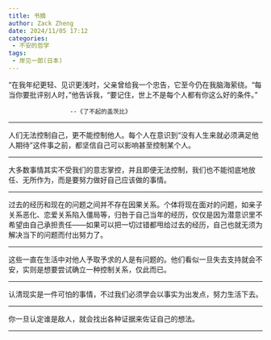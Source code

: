 ```yaml
---
title: 书摘
author: Zack Zheng
date: 2024/11/05 17:12
categories:
 - 不安的哲学
tags:
 - 岸见一郎(日本)
---
```



“在我年纪更轻、见识更浅时，父亲曾给我一个忠告，它至今仍在我脑海萦绕。“每当你要批评别人时，”他告诉我，“要记住，世上不是每个人都有你这么好的条件。”    

                     --《了不起的盖茨比》


---------------------------------

人们无法控制自己，更不能控制他人。每个人在意识到“没有人生来就必须满足他人期待”这件事之前，都坚信自己可以影响甚至控制某个人。

---------------------------------

大多数事情其实不受我们的意志掌控，并且即便无法控制，我们也不能彻底地放任、无所作为，而是要努力做好自己应该做的事情。


-----------------------------------

过去的经历和现在的问题之间并不存在因果关系。个体将现在面对的问题，如亲子关系恶化、恋爱关系陷入僵局等，归咎于自己当年的经历，仅仅是因为潜意识里不希望由自己承担责任——如果可以把一切过错都甩给过去的经历，自己也就无须为解决当下的问题而付出努力了。

------------------------------------

这些一直在生活中对他人予取予求的人是有问题的。他们看似一旦失去支持就会不安，实则是想要尝试确立一种控制关系，仅此而已。

------------------------------------

认清现实是一件可怕的事情，不过我们必须学会以事实为出发点，努力生活下去。

------------------------------------

你一旦认定谁是敌人，就会找出各种证据来佐证自己的想法。


------------------------------------
